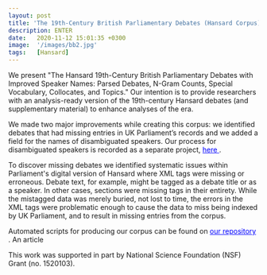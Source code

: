 ```yaml
---
layout: post
title: 'The 19th-Century British Parliamentary Debates (Hansard Corpus)'
description: ENTER
date:   2020-11-12 15:01:35 +0300
image:  '/images/bb2.jpg'
tags:   [Hansard]
---
```

We present "The Hansard 19th-Century British Parliamentary Debates with Improved Speaker Names: Parsed Debates, N-Gram Counts, Special Vocabulary, Collocates, and Topics." Our intention is to provide researchers with an analysis-ready version of the 19th-century Hansard debates (and supplementary material) to enhance analyses of the era.

We made two major improvements while creating this corpus: we identified debates that had missing entries in UK Parliament’s records and we added a field for the names of disambiguated speakers. Our process for disambiguated speakers is recorded as a separate project, <a href="https://stephbuon.github.io/speaker-name-disambiguation" style="color: blue"> here </a>. 

To discover missing debates we identified systematic issues within Parliament's digital version of Hansard where XML tags were missing or erroneous. Debate text, for example, might be tagged as a debate title or as a speaker. In other cases, sections were missing tags in their entirety. While the mistagged data was merely buried, not lost to time, the errors in the XML tags were problematic enough to cause the data to miss being indexed by UK Parliament, and to result in missing entries from the corpus.

Automated scripts for producing our corpus can be found on <a href="https://github.com/stephbuon/hansard-corpus" style="color: blue"> our repository </a>. An article 
    
This work was supported in part by National Science Foundation (NSF) Grant (no. 1520103). 
